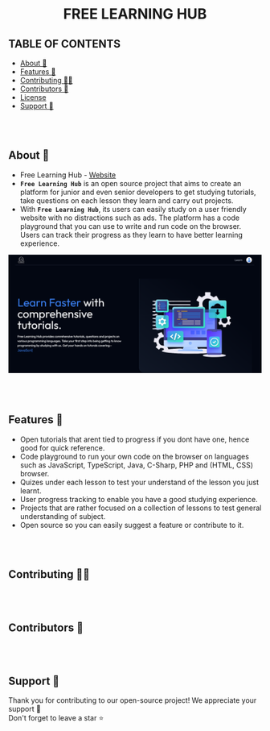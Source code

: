 <div align="center">
  <h1>FREE LEARNING HUB</h1>
</div>

## TABLE OF CONTENTS

- [About 🚀](#about-)
- [Features 💪](#features-)
- [Contributing 👨‍💻](#contributing-)
- [Contributors 🤝](#contributors-)
- [License](#license)
- [Support 🙏](#support-)

<br><br>

<a id="about"></a>
## About 🚀

- Free Learning Hub - [Website](https://free-learning-hub.vercel.app/)
- **`Free Learning Hub`** is an open source project that aims to create an platform for junior and even senior developers to get studying tutorials, take questions on each lesson they learn and carry out projects.
- With **`Free Learning Hub`**, its users can easily study on a user friendly website with no distractions such as ads. The platform has a code playground that you can use to write and run code on the browser. Users can track their progress as they learn to have better learning experience.

![Free Learning Hub Homepage](client/public/home.png)

<br><br>

<a id="features"></a>
## Features 💪

- Open tutorials that arent tied to progress if you dont have one, hence good for quick reference.
- Code playground to run your own code on the browser on languages such as JavaScript, TypeScript, Java, C-Sharp, PHP and (HTML, CSS) browser.
- Quizes under each lesson to test your understand of the lesson you just learnt.
- User progress tracking to enable you have a good studying experience.
- Projects that are rather focused on a collection of lessons to test general understanding of subject.
- Open source so you can easily suggest a feature or contribute to it.

<br><br>

<a id="contributing"></a>
## Contributing 👨‍💻

<br><br>

<a id="contributors"></a>
## Contributors 🤝

<br><br>

<a id="support"></a>
## Support 🙏

Thank you for contributing to our open-source project! We appreciate your support 🚀 <br>
Don't forget to leave a star ⭐
